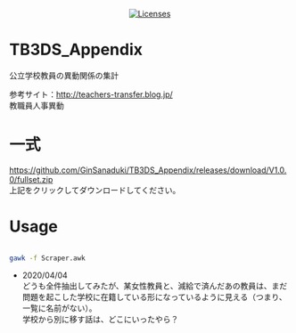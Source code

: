 <p align="center">
    <a href="https://opensource.org/licenses/BSD-3-Clause"><img src="https://img.shields.io/badge/license-bsd-orange.svg" alt="Licenses"></a>
</p>

# TB3DS_Appendix
公立学校教員の異動関係の集計  

参考サイト：http://teachers-transfer.blog.jp/  
教職員人事異動  

# 一式
https://github.com/GinSanaduki/TB3DS_Appendix/releases/download/V1.0.0/fullset.zip  
上記をクリックしてダウンロードしてください。

# Usage
```bash

gawk -f Scraper.awk

```

* 2020/04/04  
どうも全件抽出してみたが、某女性教員と、減給で済んだあの教員は、まだ問題を起こした学校に在籍している形になっているように見える（つまり、一覧に名前がない）。  
学校から別に移す話は、どこにいったやら？

